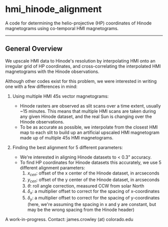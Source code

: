 # hmi_hinode_alignment
A code for determining the helio-projective (HP) coordinates of Hinode magnetograms using co-temporal HMI magnetograms.

---
## General Overview
We upscale HMI data to Hinode's resolution by interpolating HMI onto an irregular grid of HP coordinates, and cross-correlating the interpolated HMI magnetograms with the Hinode observations. 

Although other codes exist for this problem, we were interested in writing one with a few differences in mind:

1. Using multiple HMI 45s vector magnetograms:
   - Hinode rasters are observed as slit scans over a time extent, usually ~15 minutes. This means that multiple HMI scans are taken during any given Hinode dataset, and the real Sun is changing over the Hinode observations.
   - To be as accurate as possible, we interpolate from the closest HMI map to each slit to build up an artificial upscaled HMI magnetogram made up of multiple 45s HMI magnetograms.

2. Finding the best alignment for 5 different parameters:
   - We're interested in aligning Hinode datasets to < 0.3" accuracy.
   - To find HP coordinates for Hinode datasets this accurately, we use 5 different alignment parameters:
     1. $x_{cen}$: offset of the x center of the Hinode dataset, in arcseconds
     2. $y_{cen}$: offset of the y center of the Hinode dataset, in arcseconds
     3. $\theta$: roll angle correction, measured CCW from solar North 
     4. $\delta_x$: a multiplier offset to correct for the spacing of x-coordinates   
     5. $\delta_y$: a multiplier offset to correct for the spacing of y-coordinates (here, we're assuming the spacing in x and y are constant, but may be the wrong spacing from the Hinode header)

A work-in-progress. Contact: james.crowley (at) colorado.edu